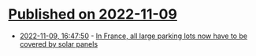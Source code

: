 # [Published on 2022-11-09](index.md)

* [2022-11-09, 16:47:50](https://news.ycombinator.com/item?id=33534232) - [In France, all large parking lots now have to be covered by solar panels](https://electrek.co/2022/11/08/france-require-parking-lots-be-covered-in-solar-panels/)
